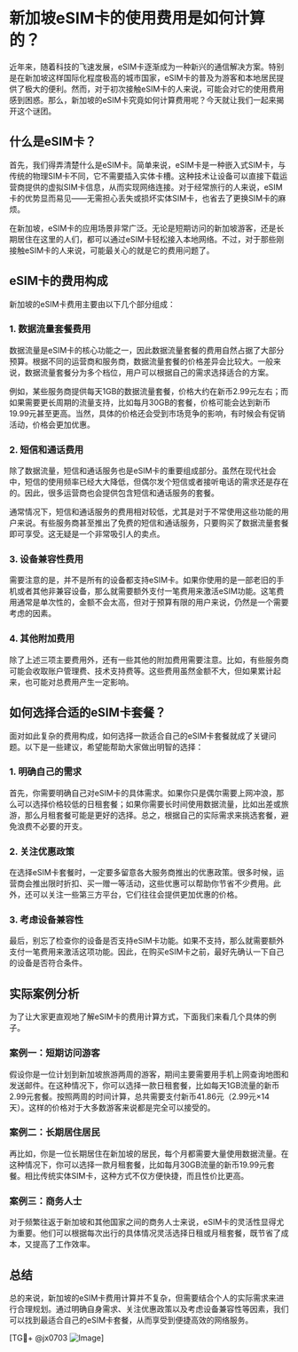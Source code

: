 # 新加坡eSIM卡的使用费用是如何计算的？

近年来，随着科技的飞速发展，eSIM卡逐渐成为一种新兴的通信解决方案。特别是在新加坡这样国际化程度极高的城市国家，eSIM卡的普及为游客和本地居民提供了极大的便利。然而，对于初次接触eSIM卡的人来说，可能会对它的使用费用感到困惑。那么，新加坡的eSIM卡究竟如何计算费用呢？今天就让我们一起来揭开这个谜团。

## 什么是eSIM卡？

首先，我们得弄清楚什么是eSIM卡。简单来说，eSIM卡是一种嵌入式SIM卡，与传统的物理SIM卡不同，它不需要插入实体卡槽。这种技术让设备可以直接下载运营商提供的虚拟SIM卡信息，从而实现网络连接。对于经常旅行的人来说，eSIM卡的优势显而易见——无需担心丢失或损坏实体SIM卡，也省去了更换SIM卡的麻烦。

在新加坡，eSIM卡的应用场景非常广泛。无论是短期访问的新加坡游客，还是长期居住在这里的人们，都可以通过eSIM卡轻松接入本地网络。不过，对于那些刚接触eSIM卡的人来说，可能最关心的就是它的费用问题了。

## eSIM卡的费用构成

新加坡的eSIM卡费用主要由以下几个部分组成：

### 1. 数据流量套餐费用

数据流量是eSIM卡的核心功能之一，因此数据流量套餐的费用自然占据了大部分预算。根据不同的运营商和服务商，数据流量套餐的价格差异会比较大。一般来说，数据流量套餐分为多个档位，用户可以根据自己的需求选择适合的方案。

例如，某些服务商提供每天1GB的数据流量套餐，价格大约在新币2.99元左右；而如果需要更长周期的流量支持，比如每月30GB的套餐，价格可能会达到新币19.99元甚至更高。当然，具体的价格还会受到市场竞争的影响，有时候会有促销活动，价格会更加优惠。

### 2. 短信和通话费用

除了数据流量，短信和通话服务也是eSIM卡的重要组成部分。虽然在现代社会中，短信的使用频率已经大大降低，但偶尔发个短信或者接听电话的需求还是存在的。因此，很多运营商也会提供包含短信和通话服务的套餐。

通常情况下，短信和通话服务的费用相对较低，尤其是对于不常使用这些功能的用户来说。有些服务商甚至推出了免费的短信和通话服务，只要购买了数据流量套餐即可享受。这无疑是一个非常吸引人的卖点。

### 3. 设备兼容性费用

需要注意的是，并不是所有的设备都支持eSIM卡。如果你使用的是一部老旧的手机或者其他非兼容设备，那么就需要额外支付一笔费用来激活eSIM功能。这笔费用通常是单次性的，金额不会太高，但对于预算有限的用户来说，仍然是一个需要考虑的因素。

### 4. 其他附加费用

除了上述三项主要费用外，还有一些其他的附加费用需要注意。比如，有些服务商可能会收取账户管理费、技术支持费等。这些费用虽然金额不大，但如果累计起来，也可能对总费用产生一定影响。

## 如何选择合适的eSIM卡套餐？

面对如此复杂的费用构成，如何选择一款适合自己的eSIM卡套餐就成了关键问题。以下是一些建议，希望能帮助大家做出明智的选择：

### 1. 明确自己的需求

首先，你需要明确自己对eSIM卡的具体需求。如果你只是偶尔需要上网冲浪，那么可以选择价格较低的日租套餐；如果你需要长时间使用数据流量，比如出差或旅游，那么月租套餐可能是更好的选择。总之，根据自己的实际需求来挑选套餐，避免浪费不必要的开支。

### 2. 关注优惠政策

在选择eSIM卡套餐时，一定要多留意各大服务商推出的优惠政策。很多时候，运营商会推出限时折扣、买一赠一等活动，这些优惠可以帮助你节省不少费用。此外，还可以关注一些第三方平台，它们往往会提供更加优惠的价格。

### 3. 考虑设备兼容性

最后，别忘了检查你的设备是否支持eSIM卡功能。如果不支持，那么就需要额外支付一笔费用来激活这项功能。因此，在购买eSIM卡之前，最好先确认一下自己的设备是否符合条件。

## 实际案例分析

为了让大家更直观地了解eSIM卡的费用计算方式，下面我们来看几个具体的例子。

### 案例一：短期访问游客

假设你是一位计划到新加坡旅游两周的游客，期间主要需要用手机上网查询地图和发送邮件。在这种情况下，你可以选择一款日租套餐，比如每天1GB流量的新币2.99元套餐。按照两周的时间计算，总共需要支付新币41.86元（2.99元×14天）。这样的价格对于大多数游客来说都是完全可以接受的。

### 案例二：长期居住居民

再比如，你是一位长期居住在新加坡的居民，每个月都需要大量使用数据流量。在这种情况下，你可以选择一款月租套餐，比如每月30GB流量的新币19.99元套餐。相比传统实体SIM卡，这种方式不仅方便快捷，而且性价比更高。

### 案例三：商务人士

对于频繁往返于新加坡和其他国家之间的商务人士来说，eSIM卡的灵活性显得尤为重要。他们可以根据每次出行的具体情况灵活选择日租或月租套餐，既节省了成本，又提高了工作效率。

## 总结

总的来说，新加坡的eSIM卡费用计算并不复杂，但需要结合个人的实际需求来进行合理规划。通过明确自身需求、关注优惠政策以及考虑设备兼容性等因素，我们可以找到最适合自己的eSIM卡套餐，从而享受到便捷高效的网络服务。

[TG💪+ @jx0703 ![Image](https://github.com/user-attachments/assets/dbca1d08-cadb-493c-b0ec-ad6f7a83f270)]